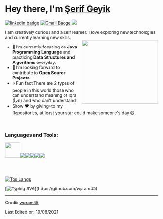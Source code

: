 <h1>Hey there, I'm <a  href="https://github.com/wpram45/">Şerif Geyik </a></h1>

[![linkedin badge](https://img.shields.io/badge/wpram45-30302f?style=flat&logo=linkedin)](https://www.linkedin.com/in/serifgeyik19)
[![Gmail Badge](https://img.shields.io/badge/wpram734@gmail.com-30302f?style=flat&logo=Gmail&logoColor=red)](mailto:wpram734@gmail.com)
<img src="https://komarev.com/ghpvc/?username=wpram45&style=plastic" />

 I am creatively curious and a self learner. I love exploring new technologies and currently learning new skills. <br>
<img align='right' src="https://c.tenor.com/lNtmoshuUI8AAAAj/bahroo-hacker.gif" width="250" height="210">

- 🌱 I’m currently focusing on **Java Programming Language** and practicing **Data Structures and Algorithms** everyday.
- 💬 I’m looking forward to contribute to **Open Source Projects**.
- ⚡ Fun fact:There are 2 types of people in this world those who can understand meaning of  Iqra (اقرأ) and who  can't understand
- Show ❤ by giving⭐to my Repositories, at least your star could make someone's day 😄.

<br>

<h3 align="left">Languages and Tools:</h3>
<p align="left"><img src="https://upload.wikimedia.org/wikipedia/commons/thumb/9/99/Unofficial_JavaScript_logo_2.svg/480px-Unofficial_JavaScript_logo_2.svg.png" width="50" height="50"/><img src="https://img.icons8.com/color/48/4a90e2/python--v1.png"/><img src="https://img.icons8.com/color/48/4a90e2/java-coffee-cup-logo--v1.png"/><img src="https://img.icons8.com/color/48/4a90e2/visual-studio-code-2019.png"/><img src="https://img.icons8.com/color/48/4a90e2/git.png"/><img src="https://img.icons8.com/fluent/48/4a90e2/github.png"/> </p>

<br>
<br>




[![Top Langs](https://github-readme-stats.vercel.app/api/top-langs/?username=wpram45&theme=dark)](https://github.com/wpram45/github-readme-stats)

[![Typing SVG](https://readme-typing-svg.herokuapp.com/?lines=Thanks+For+Visiting!!&center=true&color="FF0000")](https://github.com/wpram45)

---

Credit: [wpram45](https://github.com/wpram45)

Last Edited on: 19/08/2021

